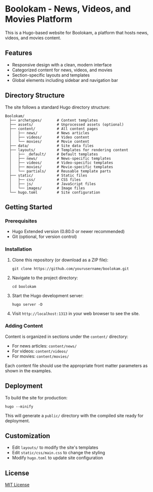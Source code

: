 # Boolokam - News, Videos, and Movies Platform

This is a Hugo-based website for Boolokam, a platform that hosts news, videos, and movies content.

## Features

- Responsive design with a clean, modern interface
- Categorized content for news, videos, and movies
- Section-specific layouts and templates
- Global elements including sidebar and navigation bar

## Directory Structure

The site follows a standard Hugo directory structure:

```
Boolokam/
  ├── archetypes/       # Content templates
  ├── assets/           # Unprocessed assets (optional)
  ├── content/          # All content pages
  │   ├── news/         # News articles
  │   ├── videos/       # Video content
  │   └── movies/       # Movie content
  ├── data/             # Site data files
  ├── layouts/          # Templates for rendering content
  │   ├── _default/     # Default templates
  │   ├── news/         # News-specific templates
  │   ├── videos/       # Video-specific templates
  │   ├── movies/       # Movie-specific templates
  │   └── partials/     # Reusable template parts
  ├── static/           # Static files
  │   ├── css/          # CSS files
  │   ├── js/           # JavaScript files
  │   └── images/       # Image files
  └── hugo.toml         # Site configuration
```

## Getting Started

### Prerequisites

- Hugo Extended version (0.80.0 or newer recommended)
- Git (optional, for version control)

### Installation

1. Clone this repository (or download as a ZIP file):
   ```
   git clone https://github.com/yourusername/boolokam.git
   ```

2. Navigate to the project directory:
   ```
   cd boolokam
   ```

3. Start the Hugo development server:
   ```
   hugo server -D
   ```

4. Visit `http://localhost:1313` in your web browser to see the site.

### Adding Content

Content is organized in sections under the `content/` directory:

- For news articles: `content/news/`
- For videos: `content/videos/`
- For movies: `content/movies/`

Each content file should use the appropriate front matter parameters as shown in the examples.

## Deployment

To build the site for production:

```
hugo --minify
```

This will generate a `public/` directory with the compiled site ready for deployment.

## Customization

- Edit `layouts/` to modify the site's templates
- Edit `static/css/main.css` to change the styling
- Modify `hugo.toml` to update site configuration

## License

[MIT License](LICENSE) 